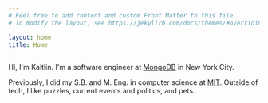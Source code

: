 ```yaml
---
# Feel free to add content and custom Front Matter to this file.
# To modify the layout, see https://jekyllrb.com/docs/themes/#overriding-theme-defaults

layout: home
title: Home
---
```


Hi, I'm Kaitlin. I'm a software engineer at [MongoDB](https://www.mongodb.com/) in New York City.

Previously, I did my S.B. and M. Eng. in computer science at [MIT](https://web.mit.edu/). Outside of tech, I like puzzles, current events and politics, and pets.